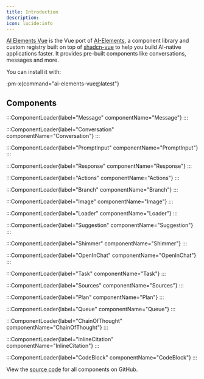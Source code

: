 ```yaml
---
title: Introduction
description:
icon: lucide:info
---
```


[AI Elements Vue](https://github.com/cwandev/ai-elements-vue) is the Vue port of [AI-Elements](https://github.com/vercel/ai-elements), a component library and custom registry built on top of [shadcn-vue](https://shadcn-vue.com/) to help you build AI-native applications faster. It provides pre-built components like conversations, messages and more.

You can install it with:

:pm-x{command="ai-elements-vue@latest"}

## Components

:::ComponentLoader{label="Message" componentName="Message"}
:::

:::ComponentLoader{label="Conversation" componentName="Conversation"}
:::

:::ComponentLoader{label="PromptInput" componentName="PromptInput"}
:::

:::ComponentLoader{label="Response" componentName="Response"}
:::

:::ComponentLoader{label="Actions" componentName="Actions"}
:::

:::ComponentLoader{label="Branch" componentName="Branch"}
:::

:::ComponentLoader{label="Image" componentName="Image"}
:::

:::ComponentLoader{label="Loader" componentName="Loader"}
:::

:::ComponentLoader{label="Suggestion" componentName="Suggestion"}
:::

:::ComponentLoader{label="Shimmer" componentName="Shimmer"}
:::

:::ComponentLoader{label="OpenInChat" componentName="OpenInChat"}
:::

:::ComponentLoader{label="Task" componentName="Task"}
:::

:::ComponentLoader{label="Sources" componentName="Sources"}
:::

:::ComponentLoader{label="Plan" componentName="Plan"}
:::

:::ComponentLoader{label="Queue" componentName="Queue"}
:::

:::ComponentLoader{label="ChainOfThought" componentName="ChainOfThought"}
:::

:::ComponentLoader{label="InlineCitation" componentName="InlineCitation"}
:::

:::ComponentLoader{label="CodeBlock" componentName="CodeBlock"}
:::

View the [source code](https://github.com/cwandev/ai-elements-vue) for all components on GitHub.
